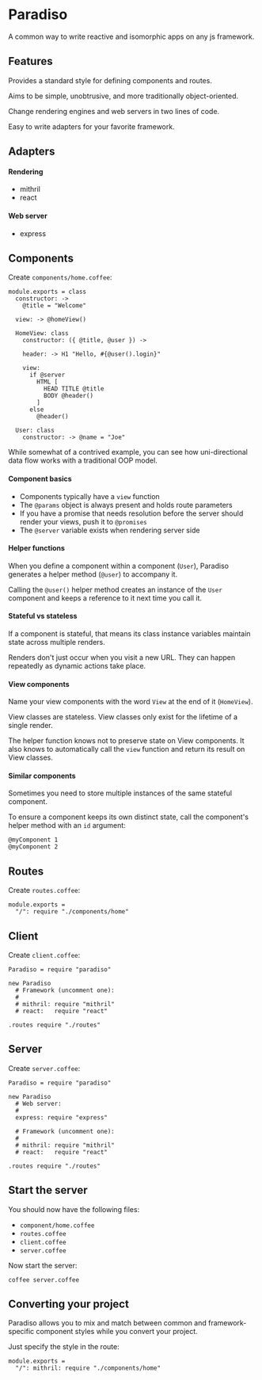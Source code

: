 # Paradiso

A common way to write reactive and isomorphic apps on any js framework.

## Features

Provides a standard style for defining components and routes.

Aims to be simple, unobtrusive, and more traditionally object-oriented.

Change rendering engines and web servers in two lines of code.

Easy to write adapters for your favorite framework.

## Adapters

#### Rendering

* mithril
* react

#### Web server

* express

## Components

Create `components/home.coffee`:

    module.exports = class
      constructor: ->
        @title = "Welcome"

      view: -> @homeView()

      HomeView: class
        constructor: ({ @title, @user }) ->

        header: -> H1 "Hello, #{@user().login}"
        
        view:
          if @server
            HTML [
              HEAD TITLE @title
              BODY @header()
            ]
          else
            @header()

      User: class
        constructor: -> @name = "Joe"

While somewhat of a contrived example, you can see how uni-directional data flow works with a traditional OOP model.

#### Component basics

* Components typically have a `view` function
* The `@params` object is always present and holds route parameters
* If you have a promise that needs resolution before the server should render your views, push it to `@promises`
* The `@server` variable exists when rendering server side

#### Helper functions

When you define a component within a component (`User`), Paradiso generates a helper method (`@user`) to accompany it.

Calling the `@user()` helper method creates an instance of the `User` component and keeps a reference to it next time you call it.

#### Stateful vs stateless

If a component is stateful, that means its class instance variables maintain state across multiple renders.

Renders don't just occur when you visit a new URL. They can happen repeatedly as dynamic actions take place.

#### View components

Name your view components with the word `View` at the end of it (`HomeView`).

View classes are stateless. View classes only exist for the lifetime of a single render.

The helper function knows not to preserve state on View components. It also knows to automatically call the `view` function and return its result on View classes.

#### Similar components

Sometimes you need to store multiple instances of the same stateful component.

To ensure a component keeps its own distinct state, call the component's helper method with an `id` argument:

    @myComponent 1
    @myComponent 2

## Routes

Create `routes.coffee`:

    module.exports =
      "/": require "./components/home"

## Client

Create `client.coffee`:

    Paradiso = require "paradiso"

    new Paradiso
      # Framework (uncomment one):
      #
      # mithril: require "mithril"
      # react:   require "react"

    .routes require "./routes"

## Server

Create `server.coffee`:

    Paradiso = require "paradiso"

    new Paradiso
      # Web server:
      #
      express: require "express"

      # Framework (uncomment one):
      #
      # mithril: require "mithril"
      # react:   require "react"

    .routes require "./routes"

## Start the server

You should now have the following files:

* `component/home.coffee`
* `routes.coffee`
* `client.coffee`
* `server.coffee`

Now start the server:

    coffee server.coffee

## Converting your project

Paradiso allows you to mix and match between common and framework-specific component styles while you convert your project.

Just specify the style in the route:

    module.exports =
      "/": mithril: require "./components/home"
